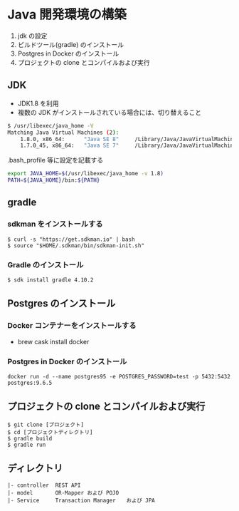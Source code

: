# Java 開発環境の構築

1. jdk の設定
2. ビルドツール(gradle) のインストール
3. Postgres in Docker のインストール
4. プロジェクトの clone とコンパイルおよび実行

## JDK

- JDK1.8 を利用
- 複数の JDK がインストールされている場合には、切り替えること

```bash
$ /usr/libexec/java_home -V
Matching Java Virtual Machines (2):
    1.8.0, x86_64:      "Java SE 8"     /Library/Java/JavaVirtualMachines/jdk1.8.0.jdk/Contents/Home
    1.7.0_45, x86_64:   "Java SE 7"     /Library/Java/JavaVirtualMachines/jdk1.7.0_45.jdk/Contents/Home
```

.bash_profile 等に設定を記載する

```bash
export JAVA_HOME=$(/usr/libexec/java_home -v 1.8)
PATH=${JAVA_HOME}/bin:${PATH}
```

## gradle 

### sdkman をインストールする

```
$ curl -s "https://get.sdkman.io" | bash
$ source "$HOME/.sdkman/bin/sdkman-init.sh"
```

### Gradle のインストール

```
$ sdk install gradle 4.10.2
```

## Postgres のインストール

### Docker コンテナーをインストールする

- brew cask install docker

### Postgres in Docker のインストール

```
docker run -d --name postgres95 -e POSTGRES_PASSWORD=test -p 5432:5432 postgres:9.6.5
```

## プロジェクトの clone とコンパイルおよび実行

```
$ git clone [プロジェクト]
$ cd [プロジェクトディレクトリ]
$ gradle build
$ gradle run
```

## ディレクトリ

```
|- controller  REST API
|- model       OR-Mapper および POJO
|- Service     Transaction Manager　　および JPA
```
